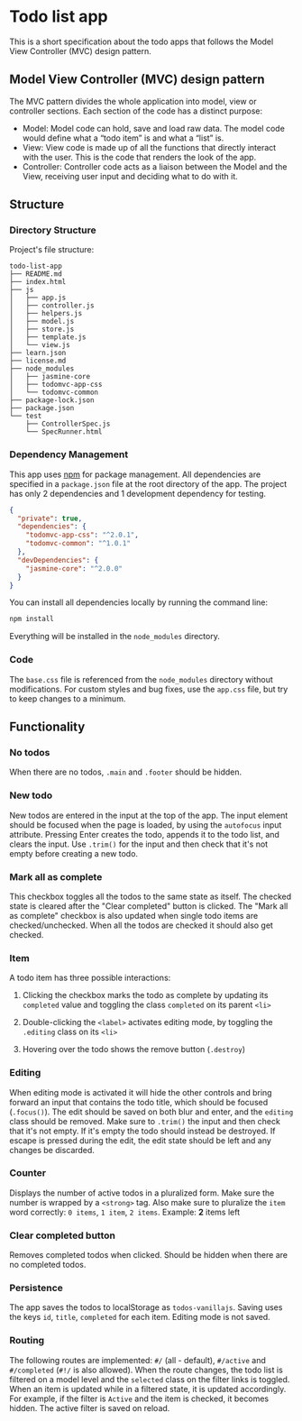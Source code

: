 # Todo list app

This is a short specification about the todo apps that follows the Model View Controller (MVC) design pattern.

## Model View Controller (MVC) design pattern

The MVC pattern divides the whole application into model, view or controller sections. Each section of the code has a distinct purpose:
 - Model: Model code can hold, save and load raw data. The model code would define what a “todo item” is and what a “list” is.
 - View: View code is made up of all the functions that directly interact with the user. This is the code that renders the look of the app.
 - Controller: Controller code acts as a liaison between the Model and the View, receiving user input and deciding what to do with it.

## Structure

### Directory Structure

Project's file structure:

```
todo-list-app
├── README.md
├── index.html
├── js
│   ├── app.js
│   ├── controller.js
│   ├── helpers.js
│   ├── model.js
│   ├── store.js
│   ├── template.js
│   └── view.js
├── learn.json
├── license.md
├── node_modules
│   ├── jasmine-core
│   ├── todomvc-app-css
│   └── todomvc-common
├── package-lock.json
├── package.json
└── test
    ├── ControllerSpec.js
    └── SpecRunner.html

```

### Dependency Management

This app uses [npm](https://npmjs.com) for package management. All dependencies are specified in a `package.json` file at the root directory of the app. The project has only 2 dependencies and 1 development dependency for testing.

```json
{
  "private": true,
  "dependencies": {
    "todomvc-app-css": "^2.0.1",
    "todomvc-common": "^1.0.1"
  },
  "devDependencies": {
    "jasmine-core": "^2.0.0"
  }
}
```

You can install all dependencies locally by running the command line:

```bash
npm install
```

Everything will be installed in the `node_modules` directory.

### Code

The `base.css` file is referenced from the `node_modules` directory without modifications. For custom styles and bug fixes, use the `app.css` file, but try to keep changes to a minimum.


## Functionality

### No todos

When there are no todos, `.main` and `.footer` should be hidden.

### New todo

New todos are entered in the input at the top of the app. The input element should be focused when the page is loaded, by using the `autofocus` input attribute. Pressing Enter creates the todo, appends it to the todo list, and clears the input. Use `.trim()` for the input and then check that it's not empty before creating a new todo.

### Mark all as complete

This checkbox toggles all the todos to the same state as itself. The checked state is cleared after the "Clear completed" button is clicked. The "Mark all as complete" checkbox is also updated when single todo items are checked/unchecked. When all the todos are checked it should also get checked.

### Item

A todo item has three possible interactions:

1. Clicking the checkbox marks the todo as complete by updating its `completed` value and toggling the class `completed` on its parent `<li>`

2. Double-clicking the `<label>` activates editing mode, by toggling the `.editing` class on its `<li>`

3. Hovering over the todo shows the remove button (`.destroy`)

### Editing

When editing mode is activated it will hide the other controls and bring forward an input that contains the todo title, which should be focused (`.focus()`). The edit should be saved on both blur and enter, and the `editing` class should be removed. Make sure to `.trim()` the input and then check that it's not empty. If it's empty the todo should instead be destroyed. If escape is pressed during the edit, the edit state should be left and any changes be discarded.

### Counter

Displays the number of active todos in a pluralized form. Make sure the number is wrapped by a `<strong>` tag. Also make sure to pluralize the `item` word correctly: `0 items`, `1 item`, `2 items`. Example: **2** items left

### Clear completed button

Removes completed todos when clicked. Should be hidden when there are no completed todos.

### Persistence

The app saves the todos to localStorage as `todos-vanillajs`. Saving uses the keys `id`, `title`, `completed` for each item. Editing mode is not saved.

### Routing

The following routes are implemented: `#/` (all - default), `#/active` and `#/completed` (`#!/` is also allowed). When the route changes, the todo list is filtered on a model level and the `selected` class on the filter links is toggled. When an item is updated while in a filtered state, it is updated accordingly. For example, if the filter is `Active` and the item is checked, it becomes hidden. The active filter is saved on reload.
